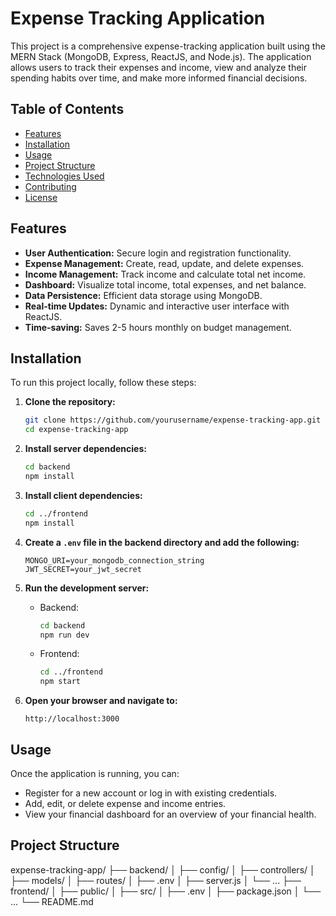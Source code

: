 # Expense Tracking Application

This project is a comprehensive expense-tracking application built using the MERN Stack (MongoDB, Express, ReactJS, and Node.js). The application allows users to track their expenses and income, view and analyze their spending habits over time, and make more informed financial decisions.

## Table of Contents
- [Features](#features)
- [Installation](#installation)
- [Usage](#usage)
- [Project Structure](#project-structure)
- [Technologies Used](#technologies-used)
- [Contributing](#contributing)
- [License](#license)

## Features
- **User Authentication:** Secure login and registration functionality.
- **Expense Management:** Create, read, update, and delete expenses.
- **Income Management:** Track income and calculate total net income.
- **Dashboard:** Visualize total income, total expenses, and net balance.
- **Data Persistence:** Efficient data storage using MongoDB.
- **Real-time Updates:** Dynamic and interactive user interface with ReactJS.
- **Time-saving:** Saves 2-5 hours monthly on budget management.

## Installation

To run this project locally, follow these steps:

1. **Clone the repository:**
    ```bash
    git clone https://github.com/yourusername/expense-tracking-app.git
    cd expense-tracking-app
    ```

2. **Install server dependencies:**
    ```bash
    cd backend
    npm install
    ```

3. **Install client dependencies:**
    ```bash
    cd ../frontend
    npm install
    ```

4. **Create a `.env` file in the backend directory and add the following:**
    ```
    MONGO_URI=your_mongodb_connection_string
    JWT_SECRET=your_jwt_secret
    ```

5. **Run the development server:**
    - Backend:
        ```bash
        cd backend
        npm run dev
        ```
    - Frontend:
        ```bash
        cd ../frontend
        npm start
        ```

6. **Open your browser and navigate to:**
    ```
    http://localhost:3000
    ```

## Usage

Once the application is running, you can:
- Register for a new account or log in with existing credentials.
- Add, edit, or delete expense and income entries.
- View your financial dashboard for an overview of your financial health.

## Project Structure
expense-tracking-app/
├── backend/
│ ├── config/
│ ├── controllers/
│ ├── models/
│ ├── routes/
│ ├── .env
│ ├── server.js
│ └── ...
├── frontend/
│ ├── public/
│ ├── src/
│ ├── .env
│ ├── package.json
│ └── ...
└── README.md
